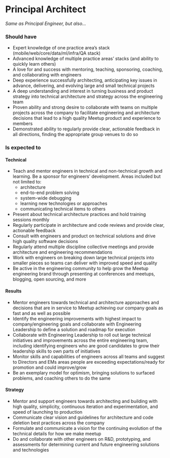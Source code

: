 Principal Architect
=====================

*Same as Principal Engineer, but also...*

### Should have
* Expert knowledge of one practice area’s stack (mobile/web/core/data/ml/infra/QA stack)
* Advanced knowledge of multiple practice areas’ stacks (and ability to quickly learn others)
* A love for and success with mentoring, teaching, sponsoring, coaching, and collaborating with engineers
* Deep experience successfully architecting, anticipating key issues in advance, delivering, and evolving large and small technical projects
* A deep understanding and interest in turning business and product strategy into technical architecture and strategy across the engineering team
* Proven ability and strong desire to collaborate with teams on multiple projects across the company to facilitate engineering and architecture decisions that lead to a high quality Meetup product and experience to members
* Demonstrated ability to regularly provide clear, actionable feedback in all directions, finding the appropriate group venues to do so  

### Is expected to
#### Technical
* Teach and mentor engineers in technical and non-technical growth and learning. Be a sponsor for engineers’ development. Areas included but not limited to:
   * architecture
   * end-to-end problem solving
   * system-wide debugging
   * learning new technologies or approaches
   * communicating technical items to others 
* Present about technical architecture practices and hold training sessions monthly
* Regularly participate in architecture and code reviews and provide clear, actionable feedback
* Consult with engineers and product on technical solutions and drive high quality software decisions
* Regularly attend multiple discipline collective meetings and provide architecture and engineering recommendations
* Work with engineers on breaking down large technical projects into smaller pieces so teams can deliver with improved speed and quality
* Be active in the engineering community to help grow the Meetup engineering brand through presenting at conferences and meetups, blogging, open sourcing, and more

#### Results
* Mentor engineers towards technical and architecture approaches and decisions that are in service to Meetup achieving our company goals as fast and as well as possible
* Identify the engineering improvements with highest impact to company/engineering goals and collaborate with Engineering Leadership to define a solution and roadmap for execution
* Collaborate with Engineering Leadership to roll out large technical initiatives and improvements across the entire engineering team, including identifying engineers who are good candidates to grow their leadership skills to own parts of initiatives
* Monitor skills and capabilities of engineers across all teams and suggest to Directors and EMs areas people are exceeding expectations/ready for promotion and could improve/grow
* Be an exemplary model for optimism, bringing solutions to surfaced problems, and coaching others to do the same

#### Strategy
* Mentor and support engineers towards architecting and building with high quality, simplicity, continuous iteration and experimentation, and speed of launching to production
* Communicate clear vision and guidelines for architecture and code deletion best practices across the company
* Formulate and communicate a vision for the continuing evolution of the technical details for how we make meetup
* Do and collaborate with other engineers on R&D, prototyping, and assessments for determining current and future engineering solutions and technologies
